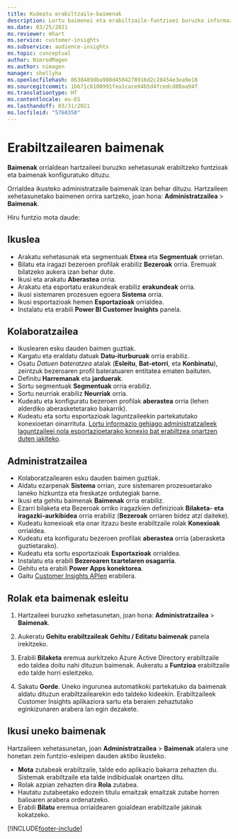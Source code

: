 ```yaml
---
title: Kudeatu erabiltzaile-baimenak
description: Lortu baimenei eta erabiltzaile-funtzioei buruzko informazio gehiago.
ms.date: 03/25/2021
ms.reviewer: mhart
ms.service: customer-insights
ms.subservice: audience-insights
ms.topic: conceptual
author: NimrodMagen
ms.author: nimagen
manager: shellyha
ms.openlocfilehash: 8638489dba908d4504278916d2c28454e3ea9e18
ms.sourcegitcommit: 1b671c6100991fea1cace04b5d4fcedcd88aa94f
ms.translationtype: HT
ms.contentlocale: eu-ES
ms.lasthandoff: 03/31/2021
ms.locfileid: "5760358"
---
```

# <a name="user-permissions"></a>Erabiltzailearen baimenak

**Baimenak** orrialdean hartzaileei buruzko xehetasunak erabiltzeko funtzioak eta baimenak konfiguratuko dituzu.

Orrialdea ikusteko administratzaile baimenak izan behar dituzu. Hartzaileen xehetasunetako baimenen orrira sartzeko, joan hona: **Administratzailea** > **Baimenak**.

Hiru funtzio mota daude:

## <a name="viewer"></a>Ikuslea

- Arakatu xehetasunak eta segmentuak **Etxea** eta **Segmentuak** orrietan.
- Bilatu eta iragazi bezeroen profilak erabiliz **Bezeroak** orria. Eremuak bilatzeko aukera izan behar dute.
- Ikusi eta arakatu **Aberastea** orria.
- Arakatu eta esportatu erakundeak erabiliz **erakundeak** orria.
- Ikusi sistemaren prozesuen egoera **Sistema** orria.
- Ikusi esportazioak hemen **Esportazioak** orrialdea.
- Instalatu eta erabili **Power BI Customer Insights** panela.

## <a name="contributor"></a>Kolaboratzailea

- Ikuslearen esku dauden baimen guztiak.
- Kargatu eta eraldatu datuak **Datu-iturburuak** orria erabiliz.
- Osatu *Datuen bateratzea* atalak (**Esleitu**, **Bat-etorri**, eta **Konbinatu**), zeintzuk bezeroaren profil bateratuaren entitatea ematen baituten.
- Definitu **Harremanak** eta **jarduerak**.
- Sortu segmentuak **Segmentuak** orria erabiliz.
- Sortu neurriak erabiliz **Neurriak** orria.
- Kudeatu eta konfiguratu bezeroen profilak **aberastea** orria (lehen alderdiko aberasketetarako bakarrik).
- Kudeatu eta sortu esportazioak laguntzaileekin partekatutako konexioetan oinarrituta. [Lortu informazio gehiago administratzaileek laguntzaileei nola esportazioetarako konexio bat erabiltzea onartzen duten jakiteko](connections.md#allow-contributors-to-use-a-connection-for-exports).

## <a name="administrator"></a>Administratzailea

- Kolaboratzailearen esku dauden baimen guztiak.
- Aldatu ezarpenak **Sistema** orrian, zure sistemaren prozesuetarako laneko hizkuntza eta freskatze ordutegiak barne.
- Ikusi eta gehitu baimenak **Baimenak** orria erabiliz.
- Ezarri bilaketa eta Bezeroak orriko iragazkien definizioak **Bilaketa- eta iragazki-aurkibidea** orria erabiliz (**Bezeroak** orriaren bidez atzi daiteke).
- Kudeatu konexioak eta onar itzazu beste erabiltzaile rolak **Konexioak** orrialdea.
- Kudeatu eta konfiguratu bezeroen profilak **aberastea** orria (aberasketa guztietarako).
- Kudeatu eta sortu esportazioak **Esportazioak** orrialdea.
- Instalatu eta erabili **Bezeroaren txartelaren osagarria**.
- Gehitu eta erabili **Power Apps konektorea**.
- Gaitu [Customer Insights APIen](apis.md) erabilera.

## <a name="assign-roles-and-permissions"></a>Rolak eta baimenak esleitu

1. Hartzaileei buruzko xehetasunetan, joan hona: **Administratzailea** > **Baimenak**.

1. Aukeratu **Gehitu erabiltzaileak** **Gehitu / Editatu baimenak** panela irekitzeko.

1. Erabili **Bilaketa** eremua aurkitzeko Azure Active Directory erabiltzaile edo taldea doitu nahi dituzun baimenak. Aukeratu a **Funtzioa** erabiltzaile edo talde horri esleitzeko.

1. Sakatu **Gorde**. Uneko ingurunea automatikoki partekatuko da baimenak aldatu dituzun erabiltzailearekin edo taldeko kideekin. Erabiltzaileek Customer Insights aplikaziora sartu eta beraien zehaztutako eginkizunaren arabera lan egin dezakete.

## <a name="view-current-permissions"></a>Ikusi uneko baimenak

Hartzaileen xehetasunetan, joan **Administratzailea** > **Baimenak** atalera une honetan zein funtzio-esleipen dauden aktibo ikusteko.

- **Mota** zutabeak erabiltzaile, talde edo aplikazio bakarra zehazten du. Sistemak erabiltzaile eta talde indibidualak onartzen ditu.
- Rolak azpian zehazten dira **Rola** zutabea.
- Hautatu zutabeetako edozein titulu emaitzak emaitzak zutabe horren balioaren arabera ordenatzeko.
- Erabili **Bilatu** eremua orrialdearen goialdean erabiltzaile jakinak kokatzeko.


[!INCLUDE[footer-include](../includes/footer-banner.md)]
